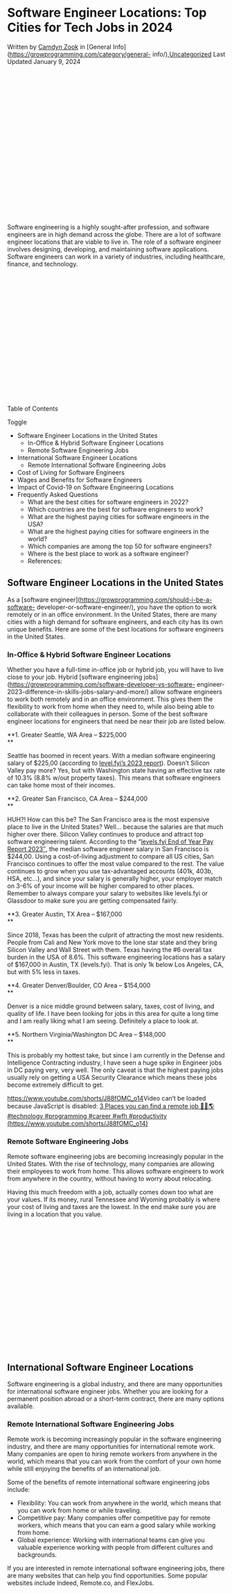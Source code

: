 # Software Engineer Locations: Top Cities for Tech Jobs in 2024

Written by [Camdyn Zook](https://growprogramming.com/author/czook/) in
[General Info](https://growprogramming.com/category/general-
info/),[Uncategorized](https://growprogramming.com/category/uncategorized/)
Last Updated January 9, 2024

![](data:image/svg+xml,%3Csvg%20xmlns='http://www.w3.org/2000/svg'%20viewBox='0%200%202560%201707'%3E%3C/svg%3E)

[](https://growprogramming.com/software-engineer-locations/)

Software engineering is a highly sought-after profession, and software
engineers are in high demand across the globe. There are a lot of software
engineer locations that are viable to live in. The role of a software engineer
involves designing, developing, and maintaining software applications.
Software engineers can work in a variety of industries, including healthcare,
finance, and technology.

![](data:image/svg+xml,%3Csvg%20xmlns='http://www.w3.org/2000/svg'%20viewBox='0%200%201024%20585'%3E%3C/svg%3E)

Table of Contents

Toggle

  * Software Engineer Locations in the United States
    * In-Office & Hybrid Software Engineer Locations
    * Remote Software Engineering Jobs
  * International Software Engineer Locations
    * Remote International Software Engineering Jobs
  * Cost of Living for Software Engineers
  * Wages and Benefits for Software Engineers
  * Impact of Covid-19 on Software Engineering Locations
  * Frequently Asked Questions
    * What are the best cities for software engineers in 2022?
    * Which countries are the best for software engineers to work?
    * What are the highest paying cities for software engineers in the USA?
    * What are the highest paying cities for software engineers in the world?
    * Which companies are among the top 50 for software engineers?
    * Where is the best place to work as a software engineer?
    * References:

## Software Engineer Locations in the United States

As a [software engineer](https://growprogramming.com/should-i-be-a-software-
developer-or-software-engineer/), you have the option to work remotely or in
an office environment. In the United States, there are many cities with a high
demand for software engineers, and each city has its own unique benefits. Here
are some of the best locations for software engineers in the United States.

### In-Office & Hybrid Software Engineer Locations

Whether you have a full-time in-office job or hybrid job, you will have to
live close to your job. Hybrid [software engineering
jobs](https://growprogramming.com/software-developer-vs-software-
engineer-2023-difference-in-skills-jobs-salary-and-more/) allow software
engineers to work both remotely and in an office environment. This gives them
the flexibility to work from home when they need to, while also being able to
collaborate with their colleagues in person. Some of the best software
engineer locations for engineers that need be near their job are listed below.

**1\. Greater Seattle, WA Area – $225,000  
**

Seattle has boomed in recent years. With a median software engineering salary
of $225,00 (according to [level.fyi’s 2023
report](https://www.levels.fyi/2023/?from=home_page_prompt)). Doesn’t Silicon
Valley pay more? Yes, but with Washington state having an effective tax rate
of 10.3% (8.8% w/out property taxes). This means that software engineers can
take home most of their incomes.

**2\. Greater San Francisco, CA Area – $244,000  
**

HUH?! How can this be? The San Francisco area is the most expensive place to
live in the United States? Well… because the salaries are that much higher
over there. Silicon Valley continues to produce and attract top software
engineering talent. According to the “[levels.fyi End of Year Pay Report
2023″](https://www.levels.fyi/2023/download.html), the median software
engineer salary in San Francisco is $244,00. Using a cost-of-living adjustment
to compare all US cities, San Francisco continues to offer the most value
compared to the rest. The value continues to grow when you use tax-advantaged
accounts (401k, 403b, HSA, etc…), and since your salary is generally higher,
your employer match on 3-6% of your income will be higher compared to other
places. Remember to always compare your salary to websites like levels.fyi or
Glassdoor to make sure you are getting compensated fairly.

**3\. Greater Austin, TX Area – $167,000  
**

Since 2018, Texas has been the culprit of attracting the most new residents.
People from Cali and New York move to the lone star state and they bring
Silicon Valley and Wall Street with them. Texas having the #6 overall tax
burden in the USA of 8.6%. This software engineering locations has a salary of
$167,000 in Austin, TX (levels.fyi). That is only 1k below Los Angeles, CA,
but with 5% less in taxes.

**4\. Greater Denver/Boulder, CO Area – $154,000  
**

Denver is a nice middle ground between salary, taxes, cost of living, and
quality of life. I have been looking for jobs in this area for quite a long
time and I am really liking what I am seeing. Definitely a place to look at.

**5\. Northern Virginia/Washington DC Area – $148,000  
**

This is probably my hottest take, but since I am currently in the Defense and
Intelligence Contracting industry, I have seen a huge spike in Engineer jobs
in DC paying very, very well. The only caveat is that the highest paying jobs
usually rely on getting a USA Security Clearance which means these jobs become
extremely difficult to get.

<https://www.youtube.com/shorts/J88fOMC_o14>Video can’t be loaded because
JavaScript is disabled: [3 Places you can find a remote job 👩‍💻🌎 #technology
#programming #career #wfh #productivity
(https://www.youtube.com/shorts/J88fOMC_o14)](https://www.youtube.com/shorts/J88fOMC_o14
"3 Places you can find a remote job 👩‍💻🌎 #technology #programming #career #wfh
#productivity")

### Remote Software Engineering Jobs

Remote software engineering jobs are becoming increasingly popular in the
United States. With the rise of technology, many companies are allowing their
employees to work from home. This allows software engineers to work from
anywhere in the country, without having to worry about relocating.

Having this much freedom with a job, actually comes down too what are your
values. If its money, rural Tennessee and Wyoming probably is where your cost
of living and taxes are the lowest. In the end make sure you are living in a
location that you value.

![](data:image/svg+xml,%3Csvg%20xmlns='http://www.w3.org/2000/svg'%20viewBox='0%200%201024%20585'%3E%3C/svg%3E)

## International Software Engineer Locations

Software engineering is a global industry, and there are many opportunities
for international software engineer jobs. Whether you are looking for a
permanent position abroad or a short-term contract, there are many options
available.

### Remote International Software Engineering Jobs

Remote work is becoming increasingly popular in the software engineering
industry, and there are many opportunities for international remote work. Many
companies are open to hiring remote workers from anywhere in the world, which
means that you can work from the comfort of your own home while still enjoying
the benefits of an international job.

Some of the benefits of remote international software engineering jobs
include:

  * Flexibility: You can work from anywhere in the world, which means that you can work from home or while traveling.
  * Competitive pay: Many companies offer competitive pay for remote workers, which means that you can earn a good salary while working from home.
  * Global experience: Working with international teams can give you valuable experience working with people from different cultures and backgrounds.

If you are interested in remote international software engineering jobs, there
are many websites that can help you find opportunities. Some popular websites
include Indeed, Remote.co, and FlexJobs.

![](data:image/svg+xml,%3Csvg%20xmlns='http://www.w3.org/2000/svg'%20viewBox='0%200%201024%20585'%3E%3C/svg%3E)

## Cost of Living for Software Engineers

One crucial factor to consider when choosing a location as a software engineer
is the cost of living. The cost of living can significantly impact your
overall earnings, especially if you are working in a high-paying city with a
high cost of living.

According to a [data-backed analysis](https://arc.dev/employer-blog/best-
cities-for-software-engineers/) by ARC, the best cities for software engineers
in terms of cost of living are Raleigh, Austin, and Columbus. These cities
offer a lower cost of living than other tech hubs like San Francisco and
Seattle, which can make a significant difference in your overall earnings.

Rent is a significant expense for many software engineers, and it is essential
to consider when evaluating the cost of living. According to
[Salary.com](https://www.salary.com/research/salary/general/software-engineer-
salary), the average rent for a one-bedroom apartment in San Francisco is
$3,700 per month, while in Raleigh, it is $1,200 per month. This significant
difference in rent can make a significant impact on your overall earnings.

It is also important to consider other factors that contribute to the cost of
living, such as transportation, food, and entertainment. For example, cities
like New York and San Francisco have a higher cost of living due to their high
transportation costs and expensive restaurants and entertainment options.

In summary, the cost of living is a crucial factor to consider when choosing a
location as a software engineer. It can significantly impact your overall
earnings, and it is essential to consider factors such as rent,
transportation, food, and entertainment when evaluating the cost of living in
different cities.

![](data:image/svg+xml,%3Csvg%20xmlns='http://www.w3.org/2000/svg'%20viewBox='0%200%201024%20585'%3E%3C/svg%3E)

## Wages and Benefits for Software Engineers

Software engineering is one of the most lucrative and in-demand fields in the
tech industry. As of 2024, the average salary for a software engineer in
California is $140,450 per year, according to Indeed
[[1]](https://www.indeed.com/career/software-engineer/salaries/CA). However,
the salary range can vary widely depending on factors such as education,
certifications, years of experience, and location.

In San Jose, California, the average salary for a Software Engineer I is
$95,115 per year
[[2]](https://www.salary.com/research/salary/benchmark/software-engineer-i-
salary/san-jose-ca). The range can vary between $87,179 and $104,559,
depending on the same factors mentioned above.

According to Glassdoor [[3]](https://www.glassdoor.com/Salaries/software-
engineer-salary-SRCH_KO0,17.htm), the national average salary for a software
engineer in the United States is $92,046 per year. However, the salary can
range from $66,000 to $140,000 per year, depending on the same factors
mentioned above.

Benefits for software engineers can vary depending on the company and
location. Some common benefits include health insurance, retirement plans,
paid time off, and bonuses. Many tech companies also offer perks such as free
snacks, gym memberships, and flexible work schedules.

In addition to base salary and benefits, software engineers can also receive
stock options and bonuses based on company performance. According to
Entrepreneur [[4]](https://www.entrepreneur.com/business-news/google-salary-
data-leak-shows-employee-compensation-in-2022/456092), software engineers at
Google earn the highest base salary, maximum equity, and bonuses among the top
10 highest-paying positions in engineering, business, and sales.

Overall, software engineering is a highly competitive and rewarding field with
great potential for growth and development. With the right education, skills,
and experience, software engineers can earn a high salary and enjoy many
benefits and perks

##
![](data:image/svg+xml,%3Csvg%20xmlns='http://www.w3.org/2000/svg'%20viewBox='0%200%20640%20366'%3E%3C/svg%3E)

## Impact of Covid-19 on Software Engineering Locations

The Covid-19 pandemic has had a significant impact on the [software
engineering industry](https://growprogramming.com/software-engineers-with-
adhd-thriving-in-the-tech-industry/), with many companies shifting to remote
work or hybrid models. These changes have affected the way software engineers
work, collaborate, and communicate with their teams.

One of the biggest impacts of Covid-19 on software engineering jobs has been
the shift to remote work. Many software engineers are now working from home,
which has both positive and negative effects. On the one hand, remote work
allows for more flexibility and can help software engineers achieve a better
work-life balance. On the other hand, remote work can be isolating and can
make it more difficult to collaborate with team members.

Another impact of Covid-19 on software engineering jobs has been the shift to
hybrid models. Some companies are now offering a combination of remote and in-
person work, which can provide the benefits of both models. However, hybrid
models can also be challenging to manage and may require additional resources
to ensure that everyone is on the same page.

In addition to these changes, Covid-19 has also affected the demand for
software engineering jobs. Some companies have had to reduce their workforce
due to financial constraints, while others have seen an increased demand for
software engineers as more businesses move online.

Overall, the impact of Covid-19 on software engineering jobs has been
significant, and it is likely that these changes will continue to shape the
industry for years to come. As software engineers adapt to new working models
and companies adjust their hiring practices, it is important to stay informed
and be prepared for whatever the future may hold.

## Frequently Asked Questions

### What are the best cities for software engineers in 2022?

According to [Indeed](https://www.indeed.com/career/software-engineer/faq),
some of the best cities for software engineers in the USA are San Francisco,
Seattle, New York City, and Boston. These cities have a high demand for
software engineers and offer competitive salaries.

### Which countries are the best for software engineers to work?

Software engineers can find opportunities in many countries around the world.
According to [Business Insider](https://www.businessinsider.com/best-
countries-for-software-engineers-2019-4), some of the best countries for
software engineers to work are the USA, Canada, Germany, the UK, and
Australia. These countries have a strong technology industry and offer
competitive salaries.

### What are the highest paying cities for software engineers in the USA?

According to [Indeed](https://www.indeed.com/career-advice/career-
development/highest-paying-cities-for-software-engineers), some of the highest
paying cities for software engineers in the USA are San Francisco, Seattle,
San Jose, New York City, and Boston. These cities offer high salaries to
software engineers due to the high demand for their skills.

### What are the highest paying cities for software engineers in the world?

According to [Business Insider](https://www.businessinsider.com/highest-
paying-cities-for-software-engineers-2019-4), some of the highest paying
cities for software engineers in the world are San Francisco, Seattle, Zurich,
New York City, and Boston. These cities offer high salaries to software
engineers due to the high demand for their skills and the high cost of living.

### Which companies are among the top 50 for software engineers?

According to [CNBC](https://www.cnbc.com/2021/06/15/the-50-best-companies-for-
software-engineers-to-work-for-in-2021.html), some of the top 50 companies for
software engineers to work for in 2021 are Adobe, Amazon, Apple, Facebook,
Google, IBM, Intel, Microsoft, and Salesforce. These companies offer
competitive salaries, benefits, and opportunities for growth.

### Where is the best place to work as a software engineer?

The best place to work as a software engineer depends on individual
preferences and priorities. Some software engineers prefer to work for large
tech companies in major cities, while others prefer to work for startups or
smaller companies in more affordable locations. It is important to research
and compare different companies and locations to find the best fit.

### References:

  1. [Software engineer salary in California – Indeed](https://www.indeed.com/career/software-engineer/salaries/CA)
  2. [Software Engineer I Salary in San Jose, CA | Salary.com](https://www.salary.com/research/salary/benchmark/software-engineer-i-salary/san-jose-ca)
  3. [Software Engineer Salaries | Glassdoor](https://www.glassdoor.com/Salaries/software-engineer-salary-SRCH_KO0,17.htm)
  4. [Google Salary Data Leak Shows Employee Compensation in 2022 – Entrepreneur](https://www.entrepreneur.com/business-news/google-salary-data-leak-shows-employee-compensation-in-2022/456092)

